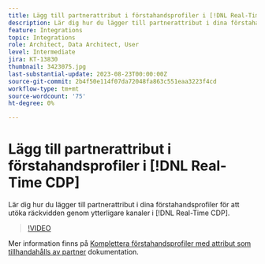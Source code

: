 ```yaml
---
title: Lägg till partnerattribut i förstahandsprofiler i [!DNL Real-Time CDP]
description: Lär dig hur du lägger till partnerattribut i dina förstahandsprofiler för att utöka räckvidden genom ytterligare kanaler i [!DNL Real-Time CDP].
feature: Integrations
topic: Integrations
role: Architect, Data Architect, User
level: Intermediate
jira: KT-13830
thumbnail: 3423075.jpg
last-substantial-update: 2023-08-23T00:00:00Z
source-git-commit: 2b4f50e114f07da72048fa863c551eaa3223f4cd
workflow-type: tm+mt
source-wordcount: '75'
ht-degree: 0%

---
```


# Lägg till partnerattribut i förstahandsprofiler i [!DNL Real-Time CDP]

Lär dig hur du lägger till partnerattribut i dina förstahandsprofiler för att utöka räckvidden genom ytterligare kanaler i [!DNL Real-Time CDP].

>[!VIDEO](https://video.tv.adobe.com/v/3423075/?quality=12&learn=on)

Mer information finns på [Komplettera förstahandsprofiler med attribut som tillhandahålls av partner](https://experienceleague.adobe.com/docs/experience-platform/rtcdp/use-cases/partner-data/supplement-first-party-profiles.html) dokumentation.
